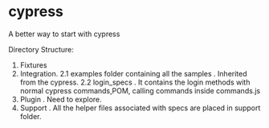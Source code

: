 # cypress
A better way to start with cypress

Directory Structure:
1. Fixtures
2. Integration.
  2.1 examples folder containing all the samples . Inherited from the cypress.
  2.2 login_specs . It contains the login methods with normal cypress commands,POM, calling commands inside commands.js
3. Plugin . Need to explore.
4. Support . All the helper files associated with specs are placed in support folder.

